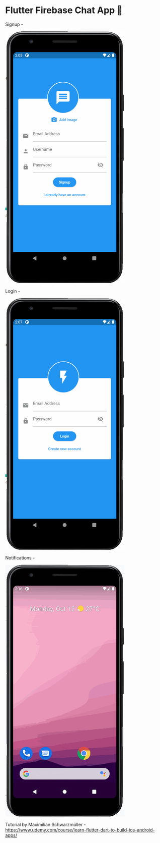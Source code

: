 # Flutter Firebase Chat App 💬


Signup -

![Finished App](https://github.com/Edenik/Images/blob/main/Flutter%20Firebase%20Chat%20App%20-%20Signup.gif)


Login - 

![Finished App](https://github.com/Edenik/Images/blob/main/Flutter%20Firebase%20Chat%20App%20-%20Login.gif)


Notifications - 

![Finished App](https://github.com/Edenik/Images/blob/main/Flutter%20Firebase%20Chat%20App%20-%20Notifications.gif)

Tutorial by Maximilian Schwarzmüller - 
https://www.udemy.com/course/learn-flutter-dart-to-build-ios-android-apps/